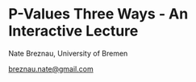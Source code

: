 # P-Values Three Ways - An Interactive Lecture

Nate Breznau, University of Bremen

breznau.nate@gmail.com

